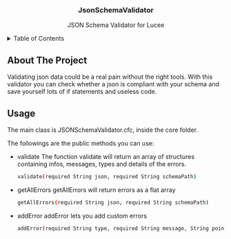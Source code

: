 <!-- PROJECT LOGO -->
<br />
<div align="center">

  <h3 align="center">JsonSchemaValidator</h3>

  <p align="center">
   JSON Schema Validator for Lucee
  </p>
</div>



<!-- TABLE OF CONTENTS -->
<details>
  <summary>Table of Contents</summary>
  <ol>
    <li>
      <a href="#about-the-project">About The Project</a>
    </li>
    <li><a href="#usage">Usage</a></li>
  </ol>
</details>



<!-- ABOUT THE PROJECT -->
## About The Project

Validating json data could be a real pain without the right tools. With this validator you can check whether a json is compliant with your schema and save yourself lots of if statements and useless code. 


<!-- USAGE EXAMPLES -->
## Usage

The main class is JSONSchemaValidator.cfc, inside the core folder. 

The followings are the public methods you can use:


* validate
  The function validate will return an array of structures containing infos, messages, types and details of the errors.

  ```sh
  validate(required String json, required String schemaPath)
  ```
  
* getAllErrors
  getAllErrors will return errors as a flat array

  ```sh
  getAllErrors(required String json, required String schemaPath)
  ```
   
* addError
 addError lets you add custom errors 

  ```sh
  addError(required String type, required String message, String pointer, Struct details) 
  ```

